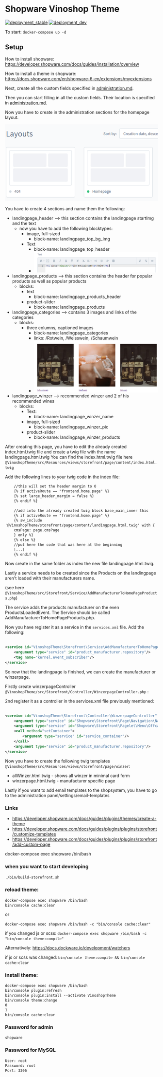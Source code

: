 # Shopware Vinoshop Theme

[![deployment_stable](https://github.com/vinoshop/shopwaretheme/actions/workflows/deployment_stable.yml/badge.svg)](https://github.com/vinoshop/shopwaretheme/actions/workflows/deployment_stable.yml)
[![deployment_dev](https://github.com/vinoshop/shopwaretheme/actions/workflows/deployment_dev.yml/badge.svg)](https://github.com/vinoshop/shopwaretheme/actions/workflows/deployment_dev.yml)

To start: ``docker-compose up -d``

## Setup

How to install shopware: https://developer.shopware.com/docs/guides/installation/overview

How to install a theme in shopware: https://docs.shopware.com/en/shopware-6-en/extensions/myextensions

Next, create all the custom fields specified in [administration.md](administration.md).

Then you can start filling in all the custom fields. Their location is specified
in [administration.md](administration.md).

Now you have to create in the administration sections for the homepage layout.

![img.png](img.png)

You have to create 4 sections and name them the following:

* landingpage_header --> this section contains the landingpage startImg and the text
    * now you have to add the following blocktypes:
        * image, full-sized
            * block-name: landingpage_top_bg_img
        * Text
            * block-name: landingpage_top_header
            * ![img_4.png](img_4.png)
* landingpage_products --> this section contains the header for popular products as well as popular products
    * blocks:
        * text
            * block-name: landingpage_products_header
        * product-slider
            * block-name: landingpage_products
* landingpage_categories --> contains 3 images and links of the categories
    * blocks:
        * three columns, captioned images
            * block-name: landingpage_categories
            * links: /Rotwein, /Weisswein, /Schaumwein
            * ![img_5.png](img_5.png)
* landingpage_winzer --> recommended winzer and 2 of his recommended wines
    * blocks:
        * Text:
            * block-name: landingpage_winzer_name
        * image, full-sized
            * block-name: landingpage_winzer_pic
        * product-slider
            * block-name: landingpage_winzer_products

After creating this page, you have to edit the already created index.html.twig file and create a twig file with the name
landingpage.html.twig You can find the index.html.twig file
here ``@VinoshopTheme/src/Resources/views/storefront/page/content/index.html.twig``

Add the following lines to your twig code in the index file:

```
    //this will set the header margin to 0
    {% if activeRoute == "frontend.home.page" %}
    {% set large_header_margin = false %}
    {% endif %}
    
    //add into the already created twig block base_main_inner this
    {% if activeRoute == "frontend.home.page" %}
    {% sw_include '@VinoshopTheme/storefront/page/content/landingpage.html.twig' with {
    cmsPage: page.cmsPage
    } only %}
    {% else %}
    //put here the code that was here at the beginning
    [...]
    {% endif %}
```

Now create in the same folder as index the new file landingpage.html.twig.

Lastly a service needs to be created since the Products on the landingpage aren't loaded with their manufacturers name.

(see here ``@VinoshopTheme/src/Storefront/Service/AddManufacturerToHomePageProducts.php``)

The service adds the products manufacturer on the even ProductsLoadedEvent. The Service should be called
AddManufacturerToHomePageProducts.php.

Now you have register it as a service in the ``services.xml`` file. Add the following:

```xml

<service id="VinoshopTheme\Storefront\Service\AddManufacturerToHomePageProducts">
    <argument type="service" id="product_manufacturer.repository"/>
    <tag name="kernel.event_subscriber"/>
</service>
```

So now that the landingpage is finished, we can create the manufacturer or winzerpage.

Firstly create winzerpageController ``@VinoshopTheme/src/Storefront/Controller/WinzerpageController.php`` :

2nd register it as a controller in the services.xml file previously mentioned:

```xml

<service id="VinoshopTheme\Storefront\Controller\WinzerpageController" public="true">
    <argument type="service" id="Shopware\Storefront\Page\Navigation\NavigationPageLoader"/>
    <argument type="service" id="Shopware\Storefront\Pagelet\Menu\Offcanvas\MenuOffcanvasPageletLoader"/>
    <call method="setContainer">
        <argument type="service" id="service_container"/>
    </call>
    <argument type="service" id="product_manufacturer.repository"/>
</service>
```

Now you have to create the following twig templates ``@VinoshopTheme/src/Resources/views/storefront/page/winzer``:

* allWinzer.html.twig - shows all winzer in minimal card form
* winzerpage.html.twig - manufacturer specific page
  
Lastly if you want to add email templates to the shopsystem, you have to go to the administration panel/settings/email-templates
    

### Links

* https://developer.shopware.com/docs/guides/plugins/themes/create-a-theme
* https://developer.shopware.com/docs/guides/plugins/plugins/storefront/customize-templates
* https://developer.shopware.com/docs/guides/plugins/plugins/storefront/add-custom-page

docker-compose exec shopware /bin/bash

### when you want to start developing

``./bin/build-storefront.sh``

### reload theme:

```
docker-compose exec shopware /bin/bash
bin/console cache:clear
```

or

``docker-compose exec shopware /bin/bash -c "bin/console cache:clear"``

if you changed js or scss:
``docker-compose exec shopware /bin/bash -c "bin/console theme:compile"``

Alternatively:
https://docs.dockware.io/development/watchers

if js or scss was changed:
``bin/console theme:compile && bin/console cache:clear``

### install theme:

```
docker-compose exec shopware /bin/bash
bin/console plugin:refresh
bin/console plugin:install --activate VinoshopTheme
bin/console theme:change
0
1
bin/console cache:clear
```

### Password for admin

```
shopware
```

### Password for MySQL

```
User: root
Password: root
Port: 3306
```
